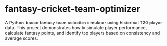 # fantasy-cricket-team-optimizer
A Python-based fantasy team selection simulator using historical T20 player data. This project demonstrates how to simulate player performance, calculate fantasy points, and identify top players based on consistency and average scores.
